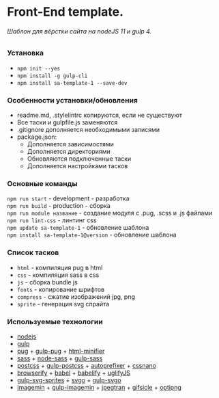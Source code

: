 # Front-End template. #
###### Шаблон для вёрстки сайта на nodeJS 11 и gulp 4. ######

### Установка ###
- `npm init --yes`  
- `npm install -g gulp-cli`
- `npm install sa-template-1 --save-dev`

### Особенности установки/обновления ###
- readme.md, .stylelintrc копируются, если не существуют 
- Все таски и gulpfile.js заменяются
- .gitignore дополняется необходимыми записями
- package.json:
  - Дополняется зависимостями
  - Дополняется директориями
  - Обновляются подключенные таски 
  - Дополняется настройками тасков

### Основные команды ###
`npm run start` - development - разработка  
`npm run build` - production - сборка   
`npm run module название` - создание модуля с .pug, .scss и .js файлами    
`npm run lint-css` - линтинг css  
`npm update sa-template-1` - обновление шаблона   
`npm install sa-template-1@version` - обновление шаблона 

### Список тасков ###
- `html` - компиляция pug в html
- `css` - компиляция sass в css
- `js` - сборка bundle js
- `fonts` - копирование шрифтов
- `compress` - сжатие изображений jpg, png
- `sprite` - генерация svg спрайта

### Используемые технологии ###
- [nodejs](https://nodejs.org/)
- [gulp](https://gulpjs.com/)
- [pug](https://pugjs.org/) + [gulp-pug](https://github.com/gulp-community/gulp-pug) + [html-minifier](https://github.com/kangax/html-minifier)
- [sass](https://sass-lang.com/) + [node-sass](https://github.com/sass/node-sass) + [gulp-sass](https://github.com/dlmanning/gulp-sass)
- [postcss](https://github.com/postcss/postcss) + [gulp-postcss](https://github.com/postcss/gulp-postcss) + [autoprefixer](https://autoprefixer.github.io/ru/) + [cssnano](https://cssnano.co/)
- [browserify](http://browserify.org/) + [babel](https://babeljs.io/) + [babelify](https://github.com/babel/babelify) + [uglifyJS](https://github.com/mishoo/UglifyJS)
- [gulp-svg-sprites](https://github.com/shakyshane/gulp-svg-sprites) + [svgo](https://github.com/svg/svgo) + [gulp-svgo](https://github.com/corneliusio/gulp-svgo)
- [imagemin](https://github.com/imagemin/imagemin) + [gulp-imagemin](https://github.com/sindresorhus/gulp-imagemin) + [jpegtran](https://ruhighload.com/jpegtran) + [gifsicle](https://www.lcdf.org/gifsicle/) + [optipng](http://optipng.sourceforge.net/)